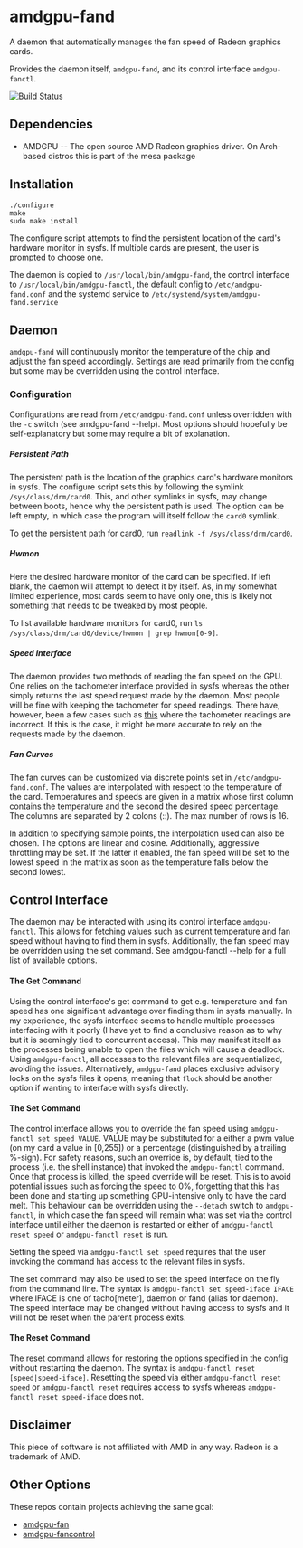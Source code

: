 # amdgpu-fand

A daemon that automatically manages the fan speed of Radeon graphics cards. 

Provides the daemon itself, `amdgpu-fand`, and its control interface `amdgpu-fanctl`.

[![Build Status](https://gitlab.com/vilhelmengstrom/amdgpu-fand/badges/master/pipeline.svg)](https://gitlab.com/vilhelmengstrom/amdgpu-fand/commits/master)

## Dependencies  

- AMDGPU -- The open source AMD Radeon graphics driver. On Arch-based distros this is part of the mesa package  

## Installation  

```
./configure
make
sudo make install   
```

The configure script attempts to find the persistent location of the card's hardware monitor in sysfs. If 
multiple cards are present, the user is prompted to choose one.

The daemon is copied to `/usr/local/bin/amdgpu-fand`, the control interface to `/usr/local/bin/amdgpu-fanctl`, 
the default config to `/etc/amdgpu-fand.conf` and the systemd service to `/etc/systemd/system/amdgpu-fand.service`  

## Daemon

`amdgpu-fand` will continuously monitor the temperature of the chip and adjust the fan speed accordingly. Settings 
are read primarily from the config but some may be overridden using the control interface.

### Configuration

Configurations are read from `/etc/amdgpu-fand.conf` unless overridden with the `-c` switch (see amdgpu-fand --help). 
Most options should hopefully be self-explanatory but some may require a bit of explanation.

##### Persistent Path

The persistent path is the location of the graphics card's hardware monitors in sysfs. The configure script sets this by following the
symlink `/sys/class/drm/card0`. This, and other symlinks in sysfs, may change between boots, hence why the persistent path is used. The 
option can be left empty, in which case the program will itself follow the `card0` symlink.   

To get the persistent path for card0, run `readlink -f /sys/class/drm/card0`.

##### Hwmon

Here the desired hardware monitor of the card can be specified. If left blank, the daemon will attempt to detect it by itself. As, in my somewhat limited experience,
most cards seem to have only one, this is likely not something that needs to be tweaked by most people.  

To list available hardware monitors for card0, run `ls /sys/class/drm/card0/device/hwmon | grep hwmon[0-9]`.

##### Speed Interface

The daemon provides two methods of reading the fan speed on the GPU. One relies on the tachometer interface provided in sysfs whereas the other
simply returns the last speed request made by the daemon. Most people will be fine with keeping the tachometer for speed readings. There have, however,
been a few cases such as [this](https://www.reddit.com/r/Amd/comments/9b0nmy/linuxamdgpu_rx_580_fan_always_on_windows_usually/e4zqah0/?utm_source=share&utm_medium=web2x)
where the tachometer readings are incorrect. If this is the case, it might be more accurate to rely on the requests made by the daemon.

##### Fan Curves

The fan curves can be customized via discrete points set in `/etc/amdgpu-fand.conf`. The values are interpolated with respect to the temperature of the card. Temperatures and speeds are given in a matrix whose first column contains the temperature and the second the desired speed percentage. The columns are separated by 2 colons (::). The max number of rows is 16.

In addition to specifying sample points, the interpolation used can also be chosen. The options are linear and cosine. Additionally, aggressive throttling may be set. If the latter it enabled, the fan speed will be set to the lowest speed in the matrix as soon as the temperature falls below the second lowest.


## Control Interface

The daemon may be interacted with using its control interface `amdgpu-fanctl`. This allows for fetching values such as current temperature and fan speed without
having to find them in sysfs. Additionally, the fan speed may be overridden using the set command. See amdgpu-fanctl --help for a full list of available options.

#### The Get Command

Using the control interface's get command to get e.g. temperature and fan speed has one significant advantage over finding them in sysfs manually. In my experience, the sysfs interface seems to handle multiple processes interfacing with it poorly (I have yet to find a conclusive reason as to why but it is seemingly tied to concurrent access). This may manifest itself as the processes being unable to open the files which will cause a deadlock. Using `amdgpu-fanctl`, all accesses to the relevant files are sequentialized, avoiding the issues. Alternatively, `amdgpu-fand` places exclusive advisory locks on the sysfs files it opens, meaning that `flock` should be another option if wanting to interface with sysfs directly.

#### The Set Command

The control interface allows you to override the fan speed using `amdgpu-fanctl set speed VALUE`. VALUE may be substituted for a either a pwm value (on my card a value in [0,255]) or a percentage (distinguished by a trailing %-sign). For safety reasons, such an override is, by default, tied to the process (i.e. the shell instance) that invoked the `amdgpu-fanctl` command. Once that process is killed, the speed override will be reset. This is to avoid potential issues such as forcing the speed to 0%, forgetting that this has been done and starting up something GPU-intensive only to have the card melt. This behaviour can be overridden using the `--detach` switch to `amdgpu-fanctl`, in which case the fan speed will remain what was set via the control interface until either the daemon is restarted or either of `amdgpu-fanctl reset speed` or `amdgpu-fanctl reset` is run.

Setting the speed via `amdgpu-fanctl set speed` requires that the user invoking the command has access to the relevant files in sysfs.

The set command may also be used to set the speed interface on the fly from the command line. The syntax is `amdgpu-fanctl set speed-iface IFACE` where IFACE is one of tacho[meter], daemon or fand (alias for daemon). The speed interface may be changed without having access to sysfs and it will not be reset when the parent process exits.

#### The Reset Command

The reset command allows for restoring the options specified in the config without restarting the daemon. The syntax is `amdgpu-fanctl reset [speed|speed-iface]`. Resetting the speed via either `amdgpu-fanctl reset speed` or `amdgpu-fanctl reset` requires access to sysfs whereas `amdgpu-fanctl reset speed-iface` does not.

## Disclaimer  
This piece of software is not affiliated with AMD in any way. Radeon is a trademark of AMD.

## Other Options  
These repos contain projects achieving the same goal:

- [amdgpu-fan](https://github.com/chestm007/amdgpu-fan)
- [amdgpu-fancontrol](https://github.com/grmat/amdgpu-fancontrol)
